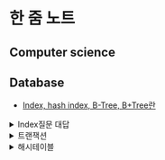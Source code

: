 # 한 줌 노트

## Computer science

## Database
- [Index, hash index, B-Tree, B+Tree란]()
<details>
<summary>Index질문 대답</summary> 
<div markdown ="1">

Index란 말그대로 색인이라는 의미를 갖습니다. 색인은 데이터를 빠르게 조회할 수 있도록 도와주는 기능이라고 할 수 있습니다. 
대표적으로 해쉬 인덱스와 B-Tree 인덱스가 있습니다.
- 해시 인덱스의 경우에는 Key Value로 데이터를 저장하는 자료구조 중 하나로, 하나의 데이터 검색할 때 유용합니다. 그러나 부등호 연산이 자주 사용되는 검색에서는 해시 인덱스는 적합히지 않습니다. 
- 그래서 데이터베이스에서 사용되는 B-Tree 자료구조는 이진 트리에서 파생된 구조이고 가장 상단의 노드를 루트 노드, 중간 노드들을 브랜치 노드, 가장 아래의 리프노드로 구성이 되어있습니다.
- 하나의 노드는 2개 이상의 키와 데이터를 가질 수 있는 점과 자식 노드 또한 여러 개의 키와 데이터를 가질 수 있다는 특징, 또한 데이터의 삽입, 삭제 시 자동으로 구조를 조정하는 셀프 밸런싱 특징이 있어 트리의 높이를 낮출 수 있게 되어 보다 빠르게 조회가 가능합니다.
- 확장된 개념으로는 B+Tree가 있고 각 노드에 key와 data를 담는 B-Tree구조와는 다르게 브랜치 노드에 key만 담아두고, 오직 리프 노드에만 key와 data를 저장하고 리프 노드끼리 Linked List로 연결되어 있습니다. 이로 인해 메모리를 확보하고 노드에 더 많은 key를 수용할 수 있게되어 트리의 높이는 더 낮아지는 효과를 볼 수 있습니다. 또한 풀 스캔 시에도 리프노드에 데이터가 모두 있어 한 번의 선형 탐색만 하면 되기 때문에 모든 노드를 확인해야하는 B-tree에 비해 빠릅니다.
- 인덱스를 지정하는 것은 추가 적인 공간과 시간이 필요하기에 많은 필드에 인덱스를 걸게되면 오히려 성능에 악영향을 미칠 수 있습니다. 그래서 인덱스를 적절히 지정하는 순서는

1. 같음을 비교하는 등치 조건으로 사용되는 컬럼을 우선으로하고
2. 정렬에 쓰는 필드를 다음으로 지정합니다.
3. 다중 값을 출력해야 하는 필드, 쿼리 자체가 부등호거나 많은 값을 출력해야하는 쿼리에 쓰는 필드는 나중에 인덱스를 설정합니다.

</div>    
</details>

<details>
<summary>트랜잭션</summary> 
<div markdown ="1">

데이터베이스의 상태를 변경시키기 위해 수행하는 작업 단위이다 (SELECT, UPDATE, INSERT, DELETE 와 같은 행동을 뜻한다. 간단하게 DB에 접근하는 것)

- 원자성은 트랜잭션이 DB에 모두 반영되거나, 전혀 반영되지 않는것을 뜻한다.(All, or Noting)
- 일관성은 트랜잭션 작업 처리의 결과가 항상 일관되어야 한다(데이터 타입이 반환 전,후가 항상 동일해야한다)
- 독립성은 하나의 트랜잭션은 다른 트랜잭션에 끼어들 수 없고 마찬가지로 독립적임을 의미한다(서로 간섭 불가능)
- 지속성은 트랜잭션이 성공적으로 완료되면 영구적으로 결과에 반영되어야 함을 뜻한다.(commit이 된다면 지속성 만족)

</div>    
</details>

<details>
<summary>해시테이블</summary> 
<div markdown ="1">

- 해시 테이블 구조 개선
    - Chaining : 충돌이 발생했을 때 이를 동일한 버킷에 저장하는데 이를 연결리스트 형태로 저장하는 방법을 말한다.
    - Open Addressing : 충돌이 발생했을 때 다른 주소도 이용할 수 있게 하는 기법이다.
        - 선형탐사(Linear Probing) : 가장 기본적인 기법으로 바로 인접한 인덱스에 데이터를 삽입한다
        - 제곱탐사(Quadratic Probin) : 1^2,2^2,3^2..으로 탐사를 하는 방식으로 선형탐사에 비해 더 폭넓게 탐사한다.
        - 이중해싱(Double Hashing) : 선형, 제곱탐사에서 발생하는 데이터 밀집 현상(클러스터링) 문제를 피하기 위해 도입된 것이다. 두번째 함수에서는 탐사폭을 계산하기 위해 사용된다.
- 해시 함수 개선
    - 나눗셈법(division method) : 간단하면서도 빠른 연산이 가능하다. 해시테이블의 크기 m으로 나눈 나머지를 해시값으로 반환합니다. m은 대개 소수를 쓴다.
    - 곱셈법

</div>    
</details>

